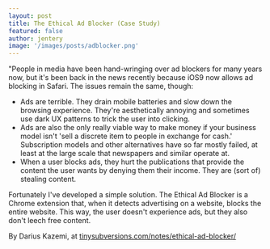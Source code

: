 ```yaml
---
layout: post
title: The Ethical Ad Blocker (Case Study)  
featured: false
author: jentery
image: '/images/posts/adblocker.png'
---
```


"People in media have been hand-wringing over ad blockers for many years now, but it's been back in the news recently because iOS9 now allows ad blocking in Safari. The issues remain the same, though:

* Ads are terrible. They drain mobile batteries and slow down the browsing experience. They're aesthetically annoying and sometimes use dark UX patterns to trick the user into clicking.
* Ads are also the only really viable way to make money if your business model isn't 'sell a discrete item to people in exchange for cash.' Subscription models and other alternatives have so far mostly failed, at least at the large scale that newspapers and similar operate at.
* When a user blocks ads, they hurt the publications that provide the content the user wants by denying them their income. They are (sort of) stealing content.

Fortunately I've developed a simple solution. The Ethical Ad Blocker is a Chrome extension that, when it detects advertising on a website, blocks the entire website. This way, the user doesn't experience ads, but they also don't leech free content.

By Darius Kazemi, at [tinysubversions.com/notes/ethical-ad-blocker/](http://tinysubversions.com/notes/ethical-ad-blocker/)
